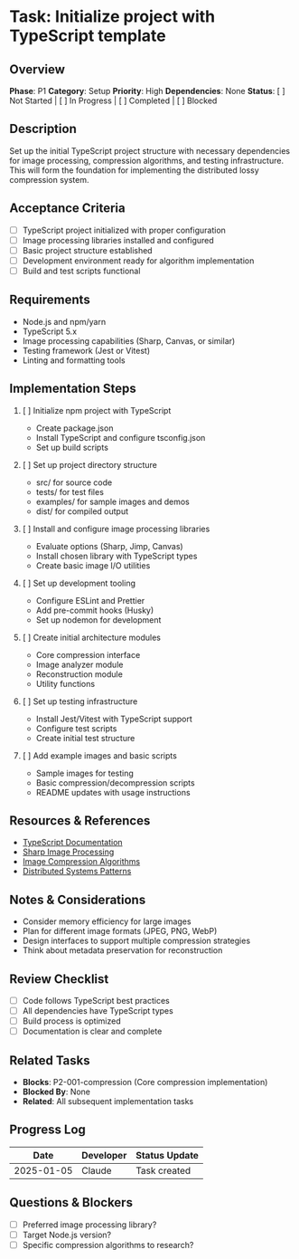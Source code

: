 # Task: Initialize project with TypeScript template

## Overview
**Phase**: P1
**Category**: Setup
**Priority**: High
**Dependencies**: None
**Status**: [ ] Not Started | [ ] In Progress | [ ] Completed | [ ] Blocked

## Description
Set up the initial TypeScript project structure with necessary dependencies for image processing, compression algorithms, and testing infrastructure. This will form the foundation for implementing the distributed lossy compression system.

## Acceptance Criteria
- [ ] TypeScript project initialized with proper configuration
- [ ] Image processing libraries installed and configured
- [ ] Basic project structure established
- [ ] Development environment ready for algorithm implementation
- [ ] Build and test scripts functional

## Requirements
- Node.js and npm/yarn
- TypeScript 5.x
- Image processing capabilities (Sharp, Canvas, or similar)
- Testing framework (Jest or Vitest)
- Linting and formatting tools

## Implementation Steps
1. [ ] Initialize npm project with TypeScript
   - Create package.json
   - Install TypeScript and configure tsconfig.json
   - Set up build scripts

2. [ ] Set up project directory structure
   - src/ for source code
   - tests/ for test files
   - examples/ for sample images and demos
   - dist/ for compiled output

3. [ ] Install and configure image processing libraries
   - Evaluate options (Sharp, Jimp, Canvas)
   - Install chosen library with TypeScript types
   - Create basic image I/O utilities

4. [ ] Set up development tooling
   - Configure ESLint and Prettier
   - Add pre-commit hooks (Husky)
   - Set up nodemon for development

5. [ ] Create initial architecture modules
   - Core compression interface
   - Image analyzer module
   - Reconstruction module
   - Utility functions

6. [ ] Set up testing infrastructure
   - Install Jest/Vitest with TypeScript support
   - Configure test scripts
   - Create initial test structure

7. [ ] Add example images and basic scripts
   - Sample images for testing
   - Basic compression/decompression scripts
   - README updates with usage instructions

## Resources & References
- [TypeScript Documentation](https://www.typescriptlang.org/docs/)
- [Sharp Image Processing](https://sharp.pixelplumbing.com/)
- [Image Compression Algorithms](https://en.wikipedia.org/wiki/Image_compression)
- [Distributed Systems Patterns](https://martinfowler.com/articles/patterns-of-distributed-systems/)

## Notes & Considerations
- Consider memory efficiency for large images
- Plan for different image formats (JPEG, PNG, WebP)
- Design interfaces to support multiple compression strategies
- Think about metadata preservation for reconstruction

## Review Checklist
- [ ] Code follows TypeScript best practices
- [ ] All dependencies have TypeScript types
- [ ] Build process is optimized
- [ ] Documentation is clear and complete

## Related Tasks
- **Blocks**: P2-001-compression (Core compression implementation)
- **Blocked By**: None
- **Related**: All subsequent implementation tasks

## Progress Log
| Date | Developer | Status Update |
|------|-----------|---------------|
| 2025-01-05 | Claude | Task created |

## Questions & Blockers
- [ ] Preferred image processing library?
- [ ] Target Node.js version?
- [ ] Specific compression algorithms to research?